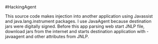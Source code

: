 #HackingAgent

This source code makes injection into another application using Javassist and java.lang.instrument packages. I use JavaAgent because destination jars were digitally signed.
Before this app parsing web start JNLP file, download jars from the internet and starts destination application with -javaagent and other attributes from JNLP.
